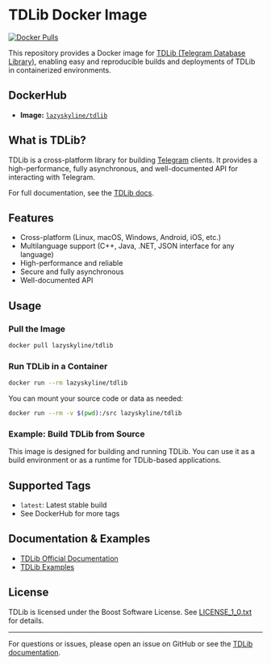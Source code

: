 # TDLib Docker Image

[![Docker Pulls](https://img.shields.io/docker/pulls/lazyskyline/tdlib)](https://hub.docker.com/repository/docker/lazyskyline/tdlib)

This repository provides a Docker image for [TDLib (Telegram Database Library)](https://core.telegram.org/tdlib), enabling easy and reproducible builds and deployments of TDLib in containerized environments.

## DockerHub

- **Image:** [`lazyskyline/tdlib`](https://hub.docker.com/repository/docker/lazyskyline/tdlib)

## What is TDLib?

TDLib is a cross-platform library for building [Telegram](https://telegram.org) clients. It provides a high-performance, fully asynchronous, and well-documented API for interacting with Telegram.

For full documentation, see the [TDLib docs](https://core.telegram.org/tdlib).

## Features

- Cross-platform (Linux, macOS, Windows, Android, iOS, etc.)
- Multilanguage support (C++, Java, .NET, JSON interface for any language)
- High-performance and reliable
- Secure and fully asynchronous
- Well-documented API

## Usage

### Pull the Image

```sh
docker pull lazyskyline/tdlib
```

### Run TDLib in a Container

```sh
docker run --rm lazyskyline/tdlib
```

You can mount your source code or data as needed:

```sh
docker run --rm -v $(pwd):/src lazyskyline/tdlib
```

### Example: Build TDLib from Source

This image is designed for building and running TDLib. You can use it as a build environment or as a runtime for TDLib-based applications.

## Supported Tags

- `latest`: Latest stable build
- See DockerHub for more tags

## Documentation & Examples

- [TDLib Official Documentation](https://core.telegram.org/tdlib)
- [TDLib Examples](https://github.com/tdlib/td/tree/master/example)

## License

TDLib is licensed under the Boost Software License. See [LICENSE_1_0.txt](http://www.boost.org/LICENSE_1_0.txt) for details.

---

For questions or issues, please open an issue on GitHub or see the [TDLib documentation](https://core.telegram.org/tdlib).
